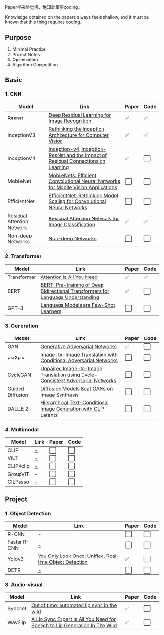 <!--
 * @Author: Jiayi Liu
 * @Date: 2022-10-02 08:25:41
 * @LastEditors: Jiayi Liu
 * @LastEditTime: 2022-11-17 14:53:17
 * @FilePath: /private_jacieliu/DL-paper-implementation/README.md
 * @Description: 
 * Copyright (c) 2022 by JiayiLiu, All Rights Reserved. 
-->
Paper得来终觉浅，绝知此事要coding。

Knowledge obtained on the papers always feels shallow, and it must be known that this thing requires coding.

## Purpose

1. Minimal Practice
2. Project Notes
3. Optimization
4. Algorithm Competition

## Basic

### 1. CNN

| Model   | Link   | Paper  | Code  |
| ----  | ----  | ----  | ----  |
| Resnet  | [Deep Residual Learning for Image Recognition](https://arxiv.org/abs/1512.03385v1)  | :white_check_mark: | :white_check_mark: |
| InceptionV3  | [Rethinking the Inception Architecture for Computer Vision](https://arxiv.org/abs/1512.00567v3)  | :white_check_mark: | :white_check_mark: |
| InceptionV4  | [Inception-v4, Inception-ResNet and the Impact of Residual Connections on Learning](https://arxiv.org/abs/1602.07261)  | :white_check_mark: | :white_large_square: |
| MobileNet  | [MobileNets: Efficient Convolutional Neural Networks for Mobile Vision Applications](https://arxiv.org/abs/1704.04861)  | :white_large_square: | :white_large_square: |
| EfficientNet  | [EfficientNet: Rethinking Model Scaling for Convolutional Neural Networks](https://arxiv.org/abs/1905.11946)  | :white_large_square: | :white_large_square: |
| Residual Attention Network  | [Residual Attention Network for Image Classification](https://arxiv.org/abs/1704.06904)  | :white_check_mark: | :white_check_mark: |
| Non-deep Networks  | [Non-deep Networks](https://arxiv.org/abs/2110.07641)  | :white_large_square: | :white_large_square: |
### 2. Transformer

| Model   | Link   | Paper  | Code  |
| ----  | ----  | ----  | ----  |
| Transformer  | [Attention Is All You Need](https://arxiv.org/abs/1706.03762)  | :white_check_mark: | :white_check_mark: |
| BERT  | [BERT: Pre-training of Deep Bidirectional Transformers for Language Understanding](https://arxiv.org/abs/1810.04805)  | :white_check_mark: | :white_large_square: |
| GPT-3  | [Language Models are Few-Shot Learners](https://arxiv.org/abs/2005.14165)  | :white_large_square: | :white_large_square: |

### 3. Generation

| Model   | Link   | Paper  | Code  |
| ----  | ----  | ----  | ----  |
| GAN  | [Generative Adversarial Networks](https://arxiv.org/abs/1406.2661)  | :white_check_mark: | :white_large_square: |
| pix2pix  | [Image-to-Image Translation with Conditional Adversarial Networks](https://arxiv.org/abs/1611.07004)  | :white_large_square: | :white_large_square: |
| CycleGAN  | [Unpaired Image-to-Image Translation using Cycle-Consistent Adversarial Networks](https://arxiv.org/abs/1703.10593)  | :white_large_square: | :white_large_square: |
| Guided Diffusion  | [Diffusion Models Beat GANs on Image Synthesis](https://arxiv.org/abs/2105.05233)  | :white_large_square: | :white_large_square: |
| DALL.E 2  | [Hierarchical Text-Conditional Image Generation with CLIP Latents](https://arxiv.org/abs/2204.06125)  | :white_large_square: | :white_large_square: |

### 4. Multimodal

| Model   | Link   | Paper  | Code  |
| ----  | ----  | ----  | ----  |
| CLIP  | [-](https://arxiv.org/abs/1406.2661)  | :white_large_square: | :white_large_square: |
| ViLT  | [-](https://arxiv.org/abs/1611.07004)  | :white_large_square: | :white_large_square: |
| CLIP4clip  | [-](https://arxiv.org/abs/1703.10593)  | :white_large_square: | :white_large_square: |
| GroupViT  | [-](https://arxiv.org/abs/2105.05233)  | :white_large_square: | :white_large_square: |
| CILPasso  | [-](https://arxiv.org/abs/2204.06125)  | :white_large_square: | :white_large_square: |

## Project
### 1. Object Detection

| Model   | Link   | Paper  | Code  |
| ----  | ----  | ----  | ----  |
| R-CNN  | [-](https://arxiv.org/abs/1406.2661)  | :white_large_square: | :white_large_square: |
| Faster R-CNN  | [-](https://arxiv.org/abs/1611.07004)  | :white_large_square: | :white_large_square: |
| YoloV3  | [You Only Look Once: Unified, Real-time Object Detection](https://www.cv-foundation.org/openaccess/content_cvpr_2016/html/Redmon_You_Only_Look_CVPR_2016_paper.html)  | :white_check_mark: | :white_large_square: |
| DETR  | [-](https://arxiv.org/abs/2105.05233)  | :white_large_square: | :white_large_square: |

### 3. Audio-visual

| Model   | Link   | Paper  | Code  |
| ----  | ----  | ----  | ----  |
| Syncnet  | [Out of time: automated lip sync in the wild](https://link.springer.com/chapter/10.1007/978-3-319-54427-4_19)  | :white_check_mark: | :white_large_square: |
| Wav2lip  | [A Lip Sync Expert Is All You Need for Speech to Lip Generation In The Wild](https://arxiv.org/abs/2008.10010)  | :white_check_mark: | :white_large_square: |